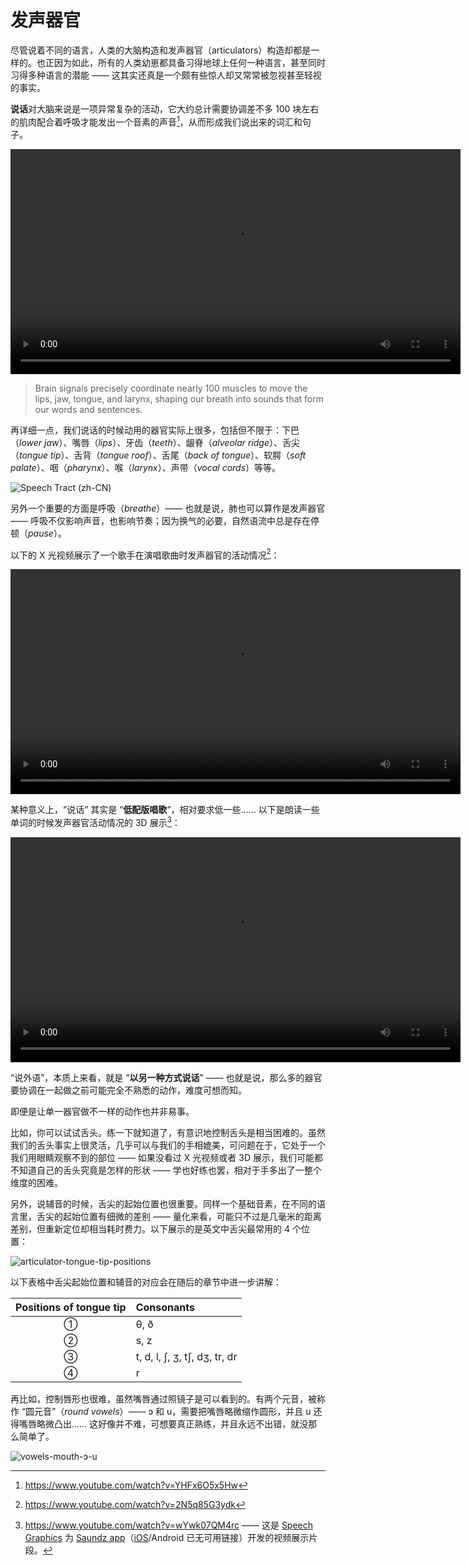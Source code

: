 # 发声器官

尽管说着不同的语言，人类的大脑构造和发声器官（articulators）构造却都是一样的。也正因为如此，所有的人类幼崽都具备习得地球上任何一种语言，甚至同时习得多种语言的潜能 —— 这其实还真是一个颇有些惊人却又常常被忽视甚至轻视的事实。

**说话**对大脑来说是一项异常复杂的活动，它大约总计需要协调差不多 100 块左右的肌肉配合着呼吸才能发出一个音素的声音[^1]，从而形成我们说出来的词汇和句子。

<video controls width="720"> <source src="/videos/speech-form-brain-signals.mp4" type="video/mp4"></source>Your browser does not support the video tag. </video>

> Brain signals precisely coordinate nearly 100 muscles to move the lips, jaw, tongue, and larynx, shaping our breath into sounds that form our words and sentences.

再详细一点，我们说话的时候动用的器官实际上很多，包括但不限于：下巴（*lower jaw*）、嘴唇（*lips*）、牙齿（*teeth*）、龈脊（*alveolar ridge*）、舌尖（*tongue tip*）、舌背（*tongue roof*）、舌尾（*back of tongue*）、软腭（*soft palate*）、咽（*pharynx*）、喉（*larynx*）、声带（*vocal cords*）等等。

![Speech Tract (zh-CN)](/images/articulators-cn.svg)

另外一个重要的方面是呼吸（*breathe*）—— 也就是说，肺也可以算作是发声器官 —— 呼吸不仅影响声音，也影响节奏；因为换气的必要，自然语流中总是存在停顿（*pause*）。

以下的 X 光视频展示了一个歌手在演唱歌曲时发声器官的活动情况[^2]：

<video controls width="720"> <source src="/videos/articulator-movement-singing.mp4" type="video/mp4"></source>Your browser does not support the video tag. </video>

某种意义上，“说话” 其实是 “**低配版唱歌**”，相对要求低一些…… 以下是朗读一些单词的时候发声器官活动情况的 3D 展示[^3]：

<video controls width="720"> <source src="/videos/3d-presentation.mp4" type="video/mp4"></source>Your browser does not support the video tag. </video>

“说外语”，本质上来看，就是 “**以另一种方式说话**” —— 也就是说，那么多的器官要协调在一起做之前可能完全不熟悉的动作，难度可想而知。

即便是让单一器官做不一样的动作也并非易事。

比如，你可以试试舌头。练一下就知道了，有意识地控制舌头是相当困难的。虽然我们的舌头事实上很灵活，几乎可以与我们的手相媲美，可问题在于，它处于一个我们用眼睛观察不到的部位 —— 如果没看过 X 光视频或者 3D 展示，我们可能都不知道自己的舌头究竟是怎样的形状 —— 学也好练也罢，相对于手多出了一整个维度的困难。

另外，说辅音的时候，舌尖的起始位置也很重要。同样一个基础音素，在不同的语言里，舌尖的起始位置有细微的差别 —— 量化来看，可能只不过是几毫米的距离差别，但重新定位却相当耗时费力。以下展示的是英文中舌尖最常用的 4 个位置：

![articulator-tongue-tip-positions](/images/articulator-tongue-tip-positions.svg)

以下表格中舌尖起始位置和辅音的对应会在随后的章节中进一步讲解：

| Positions of tongue tip | Consonants                                      |
| :---------------------: | :---------------------------------------------- |
|            ①            | <span class="pho">θ</span>, <span class="pho">ð</span>                                        |
|            ②            | <span class="pho">s</span>, <span class="pho">z</span>                                        |
|            ③            | <span class="pho">t</span>, <span class="pho">d</span>, <span class="pho">l</span>, <span class="pho">ʃ</span>, <span class="pho">ʒ</span>, <span class="pho">tʃ</span>, <span class="pho">dʒ</span>, <span class="pho">tr</span>, <span class="pho">dr</span> |
|            ④            | <span class="pho">r</span>                                             |


[^1]: https://www.youtube.com/watch?v=YHFx6O5x5Hw
[^2]: https://www.youtube.com/watch?v=2N5q85G3ydk
[^3]: https://www.youtube.com/watch?v=wYwk07QM4rc —— 这是 [Speech Graphics](https://www.speech-graphics.com) 为 [Saundz app](https://soundz.pro/)（[iOS](https://apps.apple.com/us/app/soundz/id6448163324)/Android 已无可用链接）开发的视频展示片段。

再比如，控制唇形也很难，虽然嘴唇通过照镜子是可以看到的。有两个元音，被称作 “圆元音”（*round vowels*）—— <span class="pho">ɔ</span> 和 <span class="pho">u</span>，需要把嘴唇略微缩作圆形，并且 <span class="pho">u</span> 还得嘴唇略微凸出…… 这好像并不难，可想要真正熟练，并且永远不出错，就没那么简单了。

![vowels-mouth-ɔ-u](/images/vowels-mouth-ɔ-u.svg)
